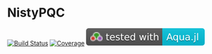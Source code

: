 # NistyPQC

[![Build Status](https://github.com/erich-9/NistyPQC.jl/actions/workflows/CI.yml/badge.svg?branch=main)](https://github.com/erich-9/NistyPQC.jl/actions/workflows/CI.yml?query=branch%3Amain)
[![Coverage](https://codecov.io/gh/erich-9/NistyPQC.jl/branch/main/graph/badge.svg)](https://codecov.io/gh/erich-9/NistyPQC.jl)
[![Aqua](https://raw.githubusercontent.com/JuliaTesting/Aqua.jl/master/badge.svg)](https://github.com/JuliaTesting/Aqua.jl)
